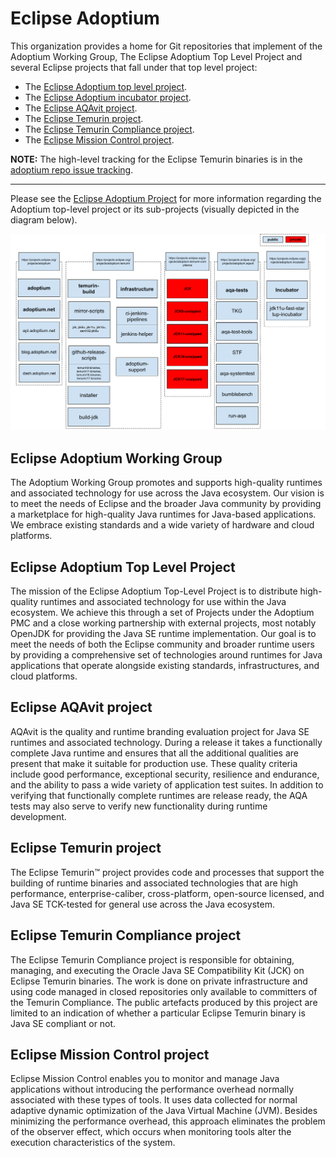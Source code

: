 # Eclipse Adoptium

This organization provides a home for Git repositories that implement of the Adoptium Working Group, The Eclipse Adoptium Top Level Project and several Eclipse projects that fall under that top level project:

* The [Eclipse Adoptium top level project](https://projects.eclipse.org/projects/adoptium).
* The [Eclipse Adoptium incubator project](https://projects.eclipse.org/projects/adoptium.incubator).
* The [Eclipse AQAvit project](https://projects.eclipse.org/projects/adoptium.aqavit).
* The [Eclipse Temurin project](https://projects.eclipse.org/projects/adoptium.temurin).
* The [Eclipse Temurin Compliance project](https://projects.eclipse.org/projects/adoptium.temurin-compliance).
* The [Eclipse Mission Control project](https://projects.eclipse.org/projects/adoptium.mc).

**NOTE:** The high-level tracking for the Eclipse Temurin binaries is in the [adoptium repo issue tracking](https://www.github.com/adoptium/adoptium/issues).

----

Please see the [Eclipse Adoptium Project](https://projects.eclipse.org/projects/adoptium) for more information regarding the Adoptium top-level project or its sub-projects (visually depicted in the diagram below).

![Extra Projects](images/AdoptiumCoreRepoRelationshipsDiagram.png)

## Eclipse Adoptium Working Group

The Adoptium Working Group promotes and supports high-quality runtimes and associated technology for use across the Java ecosystem.
Our vision is to meet the needs of Eclipse and the broader Java community by providing a marketplace for high-quality Java runtimes for
Java-based applications. We embrace existing standards and a wide variety of hardware and cloud platforms.

## Eclipse Adoptium Top Level Project

The mission of the Eclipse Adoptium Top-Level Project is to distribute high-quality runtimes and associated technology for use within the Java ecosystem.  We achieve this through a set of Projects under the Adoptium PMC and a close working partnership with external projects, most notably OpenJDK for providing the Java SE runtime implementation. Our goal is to meet the needs of both the Eclipse community and broader runtime users by providing a comprehensive set of technologies around runtimes for Java applications that operate alongside existing standards, infrastructures, and cloud platforms.

## Eclipse AQAvit project

AQAvit is the quality and runtime branding evaluation project for Java SE runtimes and associated technology.  During a release it takes a functionally complete Java runtime and ensures that all the additional qualities are present that make it suitable for production use.  These quality criteria include good performance, exceptional security, resilience and endurance, and the ability to pass a wide variety of application test suites.  In addition to verifying that functionally complete runtimes are release ready, the AQA tests may also serve to verify new functionality during runtime development.

## Eclipse Temurin project

The Eclipse Temurin™ project provides code and processes that support the building of runtime binaries and associated technologies that are high performance, enterprise-caliber, cross-platform, open-source licensed, and Java SE TCK-tested for general use across the Java ecosystem.

## Eclipse Temurin Compliance project

The Eclipse Temurin Compliance project is responsible for obtaining, managing, and executing the Oracle Java SE Compatibility Kit (JCK) on Eclipse Temurin binaries.  The work is done on private infrastructure and using code managed in closed repositories only available to committers of the Temurin Compliance.  The public artefacts produced by this project are limited to an indication of whether a particular Eclipse Temurin binary is Java SE compliant or not.

## Eclipse Mission Control project

Eclipse Mission Control enables you to monitor and manage Java applications without introducing the performance overhead normally associated with these types of tools. It uses data collected for normal adaptive dynamic optimization of the Java Virtual Machine (JVM). Besides minimizing the performance overhead, this approach eliminates the problem of the observer effect, which occurs when monitoring tools alter the execution characteristics of the system.
